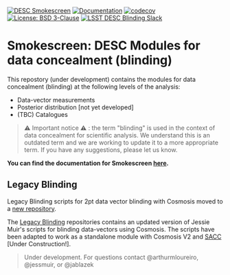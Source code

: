 [![DESC Smokescreen](https://github.com/LSSTDESC/Smokescreen/actions/workflows/CI.yml/badge.svg)](https://github.com/LSSTDESC/Smokescreen/actions/workflows/CI.yml)
[![Documentation](https://github.com/LSSTDESC/Smokescreen/actions/workflows/build_docs.yml/badge.svg?branch=main)](https://lsstdesc.org/Smokescreen/)
[![codecov](https://codecov.io/gh/LSSTDESC/Smokescreen/graph/badge.svg?token=T3L9QM4PTT)](https://codecov.io/gh/LSSTDESC/Smokescreen)
[![License: BSD 3-Clause](https://img.shields.io/badge/License-BSD%203--Clause-blue.svg)](https://github.com/yourusername/yourrepository/blob/main/LICENSE)
[![LSST DESC Blinding Slack](https://img.shields.io/badge/join-Slack-4A154B)](https://lsstc.slack.com/archives/CT14ZF2AH)

# Smokescreen: DESC Modules for data concealment (blinding)
This repostory (under development) contains the modules for data concealment (blinding) at the following levels of the analysis:
- Data-vector measurements
- Posterior distribution [not yet developed]
- (TBC) Catalogues


> :warning: Important notice :warning: : the term "blinding" is used in the context of data concealment for scientific analysis. We understand this is an outdated term and we are working to update it to a more appropriate term. If you have any suggestions, please let us know.

**You can find the documentation for Smokescreen [here](https://lsstdesc.org/Smokescreen/).**


## Legacy Blinding
Legacy Blinding scripts for 2pt data vector blinding with Cosmosis moved to a [new repository](https://github.com/LSSTDESC/legacy_blinding).

The [Legacy Blinding](https://github.com/LSSTDESC/legacy_blinding) repositories contains an updated version of Jessie Muir's scripts for blinding data-vectors using Cosmosis. The scripts have been adapted to work as a standalone module with Cosmosis V2 and [SACC](https://sacc.readthedocs.io/en/latest/) [Under Construction!].

> Under development. For questions contact @arthurmloureiro, @jessmuir, or @jablazek
